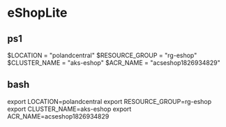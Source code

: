 # eShopLite

## ps1
$LOCATION = "polandcentral"
$RESOURCE_GROUP = "rg-eshop"
$CLUSTER_NAME = "aks-eshop"
$ACR_NAME = "acseshop1826934829"

## bash
export LOCATION=polandcentral
export RESOURCE_GROUP=rg-eshop
export CLUSTER_NAME=aks-eshop
export ACR_NAME=acseshop1826934829